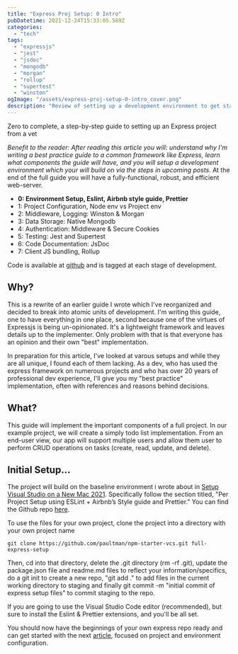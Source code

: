 ```yaml
---
title: "Express Proj Setup: 0 Intro"
pubDatetime: 2021-12-24T15:33:05.569Z
categories:
  - "tech"
tags:
  - "expressjs"
  - "jest"
  - "jsdoc"
  - "mongodb"
  - "morgan"
  - "rollup"
  - "supertest"
  - "winston"
ogImage: "/assets/express-proj-setup-0-intro_cover.png"
description: "Review of setting up a development environment to get started with this expressjs based tutorial using visual studio code."
---
```


Zero to complete, a step-by-step guide to setting up an Express project from a vet

_Benefit to the reader: After reading this article you will: understand why I'm writing a best practice guide to a common framework like Express, learn what components the guide will have, and you will setup a development environment which your will build on via the steps in upcoming posts._ At the end of the full guide you will have a fully-functional, robust, and efficient web-server.

- **0: Environment Setup, Eslint, Airbnb style guide, Prettier**
- 1: Project Configuration, Node env vs Project env
- 2: Middleware, Logging: Winston & Morgan
- 3: Data Storage: Native Mongodb
- 4: Authentication: Middleware & Secure Cookies
- 5: Testing: Jest and Supertest
- 6: Code Documentation: JsDoc
- 7: Client JS bundling, Rollup

Code is available at [github](https://github.com/paultman/full-express-setup) and is tagged at each stage of development.

## Why?

This is a rewrite of an earlier guide I wrote which I've reorganized and decided to break into atomic units of development. I'm writing this guide, one to have everything in one place, second because one of the virtues of Expressjs is being un-opinionated. It's a lightweight framework and leaves details up to the implementer. Only problem with that is that everyone has an opinion and their own "best" implementation.

In preparation for this article, I've looked at varous setups and while they are all unique, I found each of them lacking. As a dev, who has used the express framework on numerous projects and who has over 20 years of professional dev experience, I'll give you my "best practice" implementation, often with references and reasons behind decisions.

## What?

This guide will implement the important components of a full project. In our example project, we will create a simply todo list implementation. From an end-user view, our app will support multiple users and allow them user to perform CRUD operations on tasks (create, read, update, and delete).

## Initial Setup...

The project will build on the baseline environment i wrote about in [Setup Visual Studio on a New Mac 2021](/posts/setup-visual-studio-code-on-a-new-mac-in-2021/). Specifically follow the section titled, "Per Project Setup using ESLint + Airbnb’s Style guide and Prettier." You can find the Github repo [here](https://github.com/paultman/npm-starter-vcs).

To use the files for your own project, clone the project into a directory with your own project name

```shell
git clone https://github.com/paultman/npm-starter-vcs.git full-express-setup
```

Then, cd into that directory, delete the .git directory (rm -rf .git), update the package.json file and readme.md files to reflect your information/specifics, do a git init to create a new repo, "git add ." to add files in the current working directory to staging and finally git commit -m "initial commit of express setup files" to commit staging to the repo.

If you are going to use the Visual Studio Code editor (recommended), but sure to install the Eslint & Prettier extensions, and you'll be all set.

You should now have the beginnings of your own express repo ready and can get started with the next [article](express-proj-setup-1-proj-configuration/), focused on project and environment configuration.
